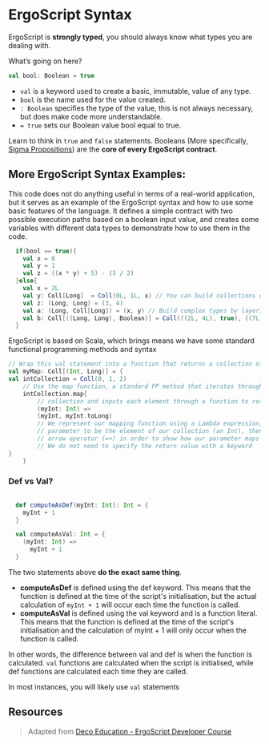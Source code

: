 # ErgoScript Syntax

ErgoScript is **strongly typed**, you should always know what types you are dealing with.

What’s going on here?

```scala
val bool: Boolean = true
```

- `val` is a keyword used to create a basic, immutable, value of any type.
- `bool` is the name used for the value created.
- `: Boolean` specifies the type of the value, this is not always necessary, but does make code more understandable.
- `= true` sets our Boolean value bool equal to true.

Learn to think in `true` and `false` statements. Booleans (More specifically, [Sigma Propositions](sigma-prop.md)) are the **core of every ErgoScript contract**.


## More ErgoScript Syntax Examples:

This code does not do anything useful in terms of a real-world application, but it serves as an example of the ErgoScript syntax and how to use some basic features of the language. It defines a simple contract with two possible execution paths based on a boolean input value, and creates some variables with different data types to demonstrate how to use them in the code.

```scala
  if(bool == true){
    val x = 0
    val y = 1
    val z = ((x * y) + 5) - (3 / 2)
  }else{
    val x = 2L
    val y: Coll[Long]  = Coll(0L, 1L, x) // You can build collections of elements
    val z: (Long, Long) = (3, 4)
    val a: (Long, Coll[Long]) = (x, y) // Build complex types by layering together pairs and colls
    val b: Coll[((Long, Long), Boolean)] = Coll(((2L, 4L), true), ((7L, 2L), false))
  }
```

ErgoScript is based on Scala, which brings means we have some standard functional programming methods and syntax

```scala
// Wrap this val statement into a function that returns a collection of integers paired with longs
val myMap: Coll[(Int, Long)] = {      
val intCollection = Coll(0, 1, 2)
    // Use the map function, a standard FP method that iterates through the entire
    intCollection.map{
        // collection and inputs each element through a function to return a collection of outputs.                  
        (myInt: Int) =>                   
        (myInt, myInt.toLong)
        // We represent our mapping function using a Lambda expression, we define the
        // parameter to be the element of our collection (an Int), then use the
        // arrow operator (=>) in order to show how our parameter maps to an output.
        // We do not need to specify the return value with a keyword        
}                                      
    }

```

### Def vs Val?

```scala

  def computeAsDef(myInt: Int): Int = {
    myInt + 1
  }

  val computeAsVal: Int = {
    (myInt: Int) =>
      myInt + 1
  }

```

The two statements above **do the exact same thing**. 

- **computeAsDef** is defined using the def keyword. This means that the function is defined at the time of the script's initialisation, but the actual calculation of `myInt + 1` will occur each time the function is called.
- **computeAsVal** is defined using the val keyword and is a function literal. This means that the function is defined at the time of the script's initialisation and the calculation of myInt + 1 will only occur when the function is called.

In other words, the difference between val and def is when the function is calculated. `val` functions are calculated when the script is initialised, while def functions are calculated each time they are called.

In most instances, you will likely use `val` statements

## Resources

> Adapted from [Deco Education - ErgoScript Developer Course](https://github.com/DeCo-Education/ErgoScript-Developer-Course/blob/main/Class-Documents/Class-1/Materials/Class1.MD)
